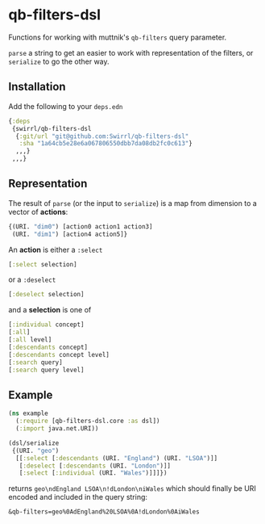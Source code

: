 # qb-filters-dsl

Functions for working with muttnik's `qb-filters` query parameter.

`parse` a string to get an easier to work with representation of the filters,
or `serialize` to go the other way.

## Installation

Add the following to your `deps.edn`

```clojure
{:deps
 {swirrl/qb-filters-dsl
  {:git/url "git@github.com:Swirrl/qb-filters-dsl"
   :sha "1a64cb5e28e6a067806550dbb7da08db2fc0c613"}
  ,,,}
 ,,,}
```

## Representation

The result of `parse` (or the input to `serialize`) is a map from dimension to
a vector of **actions**:

```clojure
{(URI. "dim0") [action0 action1 action3]
 (URI. "dim1") [action4 action5]}
```

An **action** is either a `:select`

```clojure
[:select selection]
```

or a `:deselect`

```clojure
[:deselect selection]
```

and a **selection** is one of

```clojure
[:individual concept]
[:all]
[:all level]
[:descendants concept]
[:descendants concept level]
[:search query]
[:search query level]
```

## Example

```clojure
(ns example
  (:require [qb-filters-dsl.core :as dsl])
  (:import java.net.URI))

(dsl/serialize
 {(URI. "geo")
  [[:select [:descendants (URI. "England") (URI. "LSOA")]]
   [:deselect [:descendants (URI. "London")]]
   [:select [:individual (URI. "Wales")]]]})
```

returns `geo\ndEngland LSOA\n!dLondon\niWales` which should finally be URI
encoded and included in the query string:

```
&qb-filters=geo%0AdEngland%20LSOA%0A!dLondon%0AiWales
```
